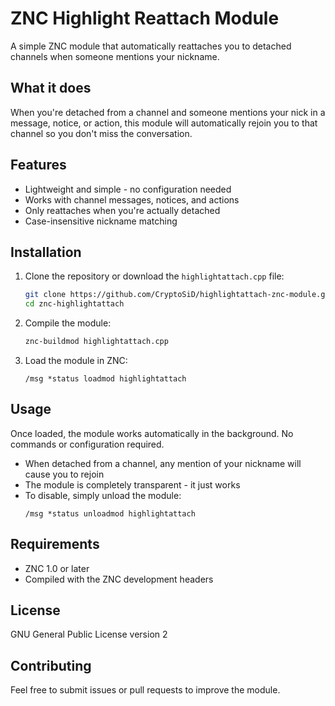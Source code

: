 # ZNC Highlight Reattach Module

A simple ZNC module that automatically reattaches you to detached channels when someone mentions your nickname.

## What it does

When you're detached from a channel and someone mentions your nick in a message, notice, or action, this module will automatically rejoin you to that channel so you don't miss the conversation.

## Features

- Lightweight and simple - no configuration needed
- Works with channel messages, notices, and actions
- Only reattaches when you're actually detached
- Case-insensitive nickname matching

## Installation

1. Clone the repository or download the `highlightattach.cpp` file:
   ```bash
   git clone https://github.com/CryptoSiD/highlightattach-znc-module.git
   cd znc-highlightattach
   ```
2. Compile the module:
   ```bash
   znc-buildmod highlightattach.cpp
   ```
3. Load the module in ZNC:
   ```irc
   /msg *status loadmod highlightattach
   ```

## Usage

Once loaded, the module works automatically in the background. No commands or configuration required.

- When detached from a channel, any mention of your nickname will cause you to rejoin
- The module is completely transparent - it just works
- To disable, simply unload the module: 
  ```irc
  /msg *status unloadmod highlightattach
  ```

## Requirements

- ZNC 1.0 or later
- Compiled with the ZNC development headers

## License

GNU General Public License version 2

## Contributing

Feel free to submit issues or pull requests to improve the module.
